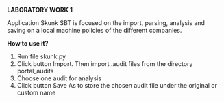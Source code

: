 **LABORATORY WORK 1**

Application Skunk SBT is focused on the import, parsing, analysis and saving on a local machine policies of the different companies. 

**How to use it?**
1. Run file skunk.py
2. Click button Import. Then import .audit files from the directory portal_audits
4. Choose one audit for analysis
5. Click button Save As to store the chosen audit file under the original or custom name
